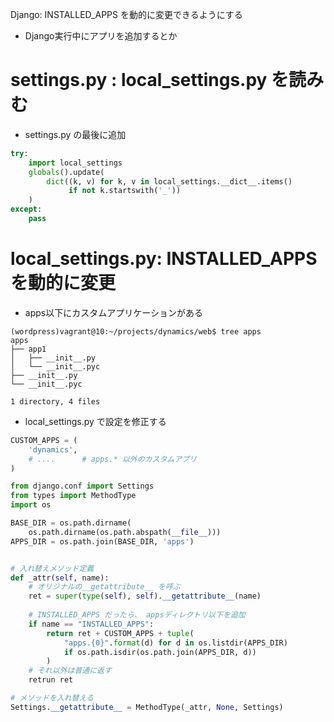 Django: INSTALLED_APPS を動的に変更できるようにする

- Django実行中にアプリを追加するとか

# settings.py : local_settings.py を読みむ

- settings.py の最後に追加

~~~py
try:
    import local_settings
    globals().update(
        dict((k, v) for k, v in local_settings.__dict__.items()
             if not k.startswith('_'))
    )
except:
    pass
~~~    

# local\_settings.py: INSTALLED_APPSを動的に変更

- apps以下にカスタムアプリケーションがある

~~~
(wordpress)vagrant@10:~/projects/dynamics/web$ tree apps
apps
├── app1
│   ├── __init__.py
│   └── __init__.pyc
├── __init__.py
└── __init__.pyc

1 directory, 4 files
~~~

- local_settings.py で設定を修正する

~~~py
CUSTOM_APPS = (
    'dynamics',
   	# ....		# apps.* 以外のカスタムアプリ
)

from django.conf import Settings
from types import MethodType
import os

BASE_DIR = os.path.dirname(
	os.path.dirname(os.path.abspath(__file__)))
APPS_DIR = os.path.join(BASE_DIR, 'apps')


# 入れ替えメソッド定義
def _attr(self, name):
	# オリジナルの__getattribute__ を呼ぶ
    ret = super(type(self), self).__getattribute__(name)
    
    # INSTALLED_APPS だったら、 appsディレクトリ以下を追加
    if name == "INSTALLED_APPS":
        return ret + CUSTOM_APPS + tuple(
            "apps.{0}".format(d) for d in os.listdir(APPS_DIR)
            if os.path.isdir(os.path.join(APPS_DIR, d))
        )
    # それ以外は普通に返す
	retrun ret      

# メソッドを入れ替える
Settings.__getattribute__ = MethodType(_attr, None, Settings)
~~~

